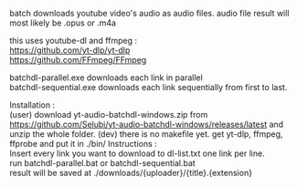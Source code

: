 batch downloads youtube video's audio as audio files. audio file result will most likely be .opus or .m4a

this uses youtube-dl and ffmpeg :  
https://github.com/yt-dlp/yt-dlp  
https://github.com/FFmpeg/FFmpeg  

batchdl-parallel.exe downloads each link in parallel  
batchdl-sequential.exe  downloads each link sequentially from first to last.

Installation :   
(user) download yt-audio-batchdl-windows.zip from https://github.com/Selubi/yt-audio-batchdl-windows/releases/latest and unzip the whole folder.
(dev) there is no makefile yet. get yt-dlp, ffmpeg, ffprobe and put it in ./bin/
Instructions :  
Insert every link you want to download to dl-list.txt one link per line.  
run batchdl-parallel.bat or batchdl-sequential.bat  
result will be saved at ./downloads/{uploader}/{title}.{extension}  
